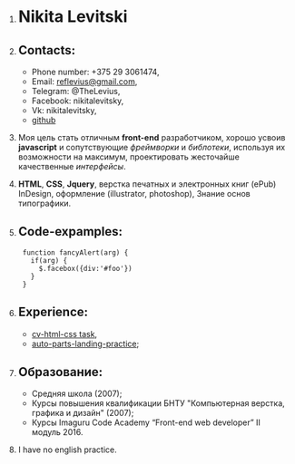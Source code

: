 1. # Nikita Levitski
2. ## Contacts:
    * Phone number: +375 29 3061474,
    * Email: reflevius@gmail.com,
    * Telegram: @TheLevius,
    * Facebook: nikitalevitsky,
    * Vk: nikitalevitsky,
    * [github](https://github.com/thelevius)

3. Моя цель стать отличным __front-end__ разработчиком, хорошо усвоив __javascript__ и сопутствующие _фреймворки_ и _библотеки_, используя их возможности на максимум, проектировать жесточайше качественные _интерфейсы_.

4. __HTML__, __CSS__, __Jquery__, верстка печатных и электронных книг (ePub) InDesign, оформление (illustrator, photoshop), Знание основ типографики.

5. ## Code-expamples: 
        function fancyAlert(arg) {
          if(arg) {
            $.facebox({div:'#foo'})
          }
        }
6.  ## Experience:
    * [cv-html-css task](https://thelevius.github.io/rsschool/index.html),
    * [auto-parts-landing-practice](https://github.com/TheLevius/autoparts-store-test);

7. ## Образование:
    * Средняя школа (2007);
    * Курсы повышения квалификации БНТУ "Компьютерная верстка, графика и дизайн" (2007);
    * Курсы Imaguru Code Academy “Front-end web developer” II модуль 2016.

8. I have no english practice.